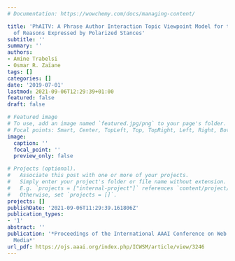 ```yaml
---
# Documentation: https://wowchemy.com/docs/managing-content/

title: 'PhAITV: A Phrase Author Interaction Topic Viewpoint Model for the Summarization
  of Reasons Expressed by Polarized Stances'
subtitle: ''
summary: ''
authors:
- Amine Trabelsi
- Osmar R. Zaïane
tags: []
categories: []
date: '2019-07-01'
lastmod: 2021-09-06T12:29:39+01:00
featured: false
draft: false

# Featured image
# To use, add an image named `featured.jpg/png` to your page's folder.
# Focal points: Smart, Center, TopLeft, Top, TopRight, Left, Right, BottomLeft, Bottom, BottomRight.
image:
  caption: ''
  focal_point: ''
  preview_only: false

# Projects (optional).
#   Associate this post with one or more of your projects.
#   Simply enter your project's folder or file name without extension.
#   E.g. `projects = ["internal-project"]` references `content/project/deep-learning/index.md`.
#   Otherwise, set `projects = []`.
projects: []
publishDate: '2021-09-06T11:29:39.161806Z'
publication_types:
- '1'
abstract: ''
publication: '*Proceedings of the International AAAI Conference on Web and Social
  Media*'
url_pdf: https://ojs.aaai.org/index.php/ICWSM/article/view/3246
---
```

